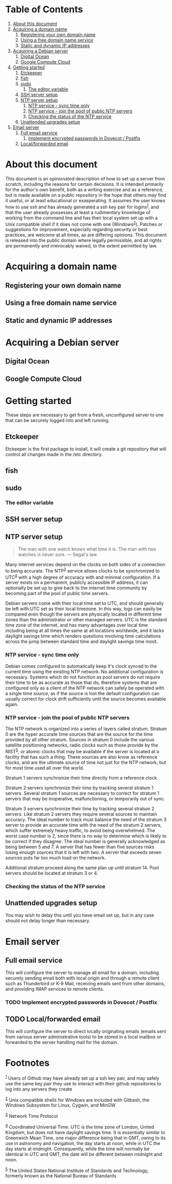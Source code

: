 
# Table of Contents

1.  [About this document](#orge4cff7a)
2.  [Acquiring a domain name](#org0ad99df)
    1.  [Registering your own domain name](#org0dec54a)
    2.  [Using a free domain name service](#org39b2f20)
    3.  [Static and dynamic IP addresses](#org24db87b)
3.  [Acquiring a Debian server](#org42df7be)
    1.  [Digital Ocean](#orgffeb24b)
    2.  [Google Compute Cloud](#orgb27aa38)
4.  [Getting started](#org85f1b05)
    1.  [Etckeeper](#orgc45cdd5)
    2.  [fish](#org1ff5142)
    3.  [sudo](#orgd86b415)
        1.  [The editor variable](#org68121d1)
    4.  [SSH server setup](#org5a3fd65)
    5.  [NTP server setup](#orgf7ffcd7)
        1.  [NTP service - sync time only](#org1ec27e4)
        2.  [NTP service - join the pool of public NTP servers](#orge22949a)
        3.  [Checking the status of the NTP service](#org1b12c44)
    6.  [Unattended upgrades setup](#orgd504471)
5.  [Email server](#org183bef0)
    1.  [Full email service](#org453c1e6)
        1.  [Implement encrypted passwords in Dovecot / Postfix](#orgd2b7d61)
    2.  [Local/forwarded email](#org517ceff)



<a id="orge4cff7a"></a>

# About this document

This document is an opinionated description of how to set up a server
from scratch, including the reasons for certain decisions. It is
intended primarily for the author's own benefit, both as a writing
exercise and as a reference, but is made available on a public
repository in the hope that others may find it useful, or at least
educational or exasperating. It assumes the user knows how to use ssh
and has already generated a ssh key pair for logins<sup><a id="fnr.1" class="footref" href="#fn.1">1</a></sup>, and that the user already possesses
at least a rudimentary knowledge of working from the command line and
has their local system set up with a Unix compatible shell if it does
not come with one (Windows<sup><a id="fnr.2" class="footref" href="#fn.2">2</a></sup>). Patches or suggestions for improvement, especially regarding
security or best practices, are welcome at all times, as are differing
opinions. This document is released into the public domain where
legally permissible, and all rights are permanently and irrevocably
waived, to the extent permitted by law.


<a id="org0ad99df"></a>

# Acquiring a domain name


<a id="org0dec54a"></a>

## Registering your own domain name


<a id="org39b2f20"></a>

## Using a free domain name service


<a id="org24db87b"></a>

## Static and dynamic IP addresses


<a id="org42df7be"></a>

# Acquiring a Debian server


<a id="orgffeb24b"></a>

## Digital Ocean


<a id="orgb27aa38"></a>

## Google Compute Cloud


<a id="org85f1b05"></a>

# Getting started

These steps are necessary to get from a fresh, unconfigured server to one
that can be securely logged into and left running.


<a id="orgc45cdd5"></a>

## Etckeeper

Etckeeper is the first package to install, it will create a git
repository that will control all changes made in the /etc directory.


<a id="org1ff5142"></a>

## fish


<a id="orgd86b415"></a>

## sudo


<a id="org68121d1"></a>

### The editor variable


<a id="org5a3fd65"></a>

## SSH server setup


<a id="orgf7ffcd7"></a>

## NTP server setup

> The man with one watch knows what time it is. The man with two watches
> is never sure. &#x2014; Segal's law

Many internet services depend on the clocks on both sides of a
connection to being accurate. The NTP<sup><a id="fnr.3" class="footref" href="#fn.3">3</a></sup>
service allows clocks to be synchronized to UTC<sup><a id="fnr.4" class="footref" href="#fn.4">4</a></sup> with a high degree of accuracy with and
minimal configuration. If a server exists on a permanent, publicly
accessible IP address, it can optionally be set up to give back to the
internet time community by becoming part of the pool of public time
servers.

Debian servers come with their local time set to UTC, and should
generally be left with UTC set as their local timezone. In this way,
logs can easily be compared even though the servers are physically
located in different time zones than the administrator or other
managed servers. UTC is the standard time zone of the internet, and
has many advantages over local time including being at all times the
same at all locations worldwide, and it lacks daylight savings time which
renders questions involving time calculations across the jump between
standard time and daylight savings time moot.


<a id="org1ec27e4"></a>

### NTP service - sync time only

Debian comes configured to automatically keep it's clock synced to the
current time using the existing NTP network. No additional
configuration is necessary. Systems which do not function as pool
servers do not require their time to be as accurate as those that do,
therefore systems that are configured only as a client of the NTP
network can safely be operated with a single time source, as if the
source is lost the default configuration can usually correct for clock
drift sufficiently until the source becomes available again.


<a id="orge22949a"></a>

### NTP service - join the pool of public NTP servers

The NTP network is organized into a series of layers called
stratum. Stratum 0 are the hyper accurate time sources that are the
source for the time provided by all other stratum. Sources in stratum
0 include the various satellite positioning networks, radio clocks
such as those provide by the NIST<sup><a id="fnr.5" class="footref" href="#fn.5">5</a></sup>, or atomic clocks that may be available if the
server is located at a facility that has such a thing. These sources
are also know as reference clocks, and are the ultimate source of time
not just for the NTP network, but for most time used all over the
world.

Stratum 1 servers synchronize their time directly from a reference clock.

Stratum 2 servers synchronize their time by tracking several stratum 1
servers. Several stratum 1 sources are necessary to correct for
stratum 1 servers that may be inoperative, malfunctioning, or
temporarily out of sync.

Stratum 3 servers synchronize their time by tracking several stratum 2
servers. Like stratum 2 servers they require several sources to
maintain accuracy. The ideal number to track must balance the need of
the stratum 3 server to provide an accurate time with the need of the
stratum 2 servers, which suffer extremely heavy traffic, to avoid
being overwhelmed. The worst case number is 2, since there is no way
to determine which is likely to be correct if they disagree. The ideal
number is generally acknowledged as being between 5 and 7. A server
that has fewer than five sources risks losing enough sources that it
is left with two. A server that exceeds seven sources puts far too
much load on the network.

Additional stratum proceed along the same plan up until
stratum 14. Pool servers should be located at stratum 3 or 4.


<a id="org1b12c44"></a>

### Checking the status of the NTP service


<a id="orgd504471"></a>

## Unattended upgrades setup

You may wish to delay this until you have email set up, but in any
case should not delay longer than necessary.


<a id="org183bef0"></a>

# Email server


<a id="org453c1e6"></a>

## Full email service

This will configure the server to manage all email for a domain,
including securely sending email both with local origin and through a
remote client such as Thunderbird or K-9 Mail, receiving emails sent
from other domains, and providing IMAP services to remote clients.


<a id="orgd2b7d61"></a>

### TODO Implement encrypted passwords in Dovecot / Postfix


<a id="org517ceff"></a>

## TODO Local/forwarded email

This will configure the server to direct locally originating emails
(emails sent from various server administrative tools) to be stored in
a local mailbox or forwarded to the server handling mail for the domain.


# Footnotes

<sup><a id="fn.1" href="#fnr.1">1</a></sup> Users of
Github may have already set up a ssh key pair, and may safely use the
same key pair they use to interact with their github repositories to
log into any servers they create

<sup><a id="fn.2" href="#fnr.2">2</a></sup> Unix compatible shells for Windows are
included with Gitbash, the Windows Subsystem for Linux, Cygwin, and
MinGW

<sup><a id="fn.3" href="#fnr.3">3</a></sup> Network Time Protocol

<sup><a id="fn.4" href="#fnr.4">4</a></sup> Coordinated
Universal Time. UTC is the time zone of London, United Kingdom, but
does not have daylight savings time. It is essentially similar to
Greenwich Mean Time, one major difference being that in GMT, owing to
its use in astronomy and navigation, the day starts at noon, while in
UTC the day starts at midnight. Consequently, while the time will
normally be identical in UTC and GMT, the date will be different
between midnight and noon.

<sup><a id="fn.5" href="#fnr.5">5</a></sup> The United States National
Institute of Standards and Technology, formerly known as the National
Bureau of Standards
